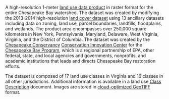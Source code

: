 A high-resolution 1-meter [land use data product](https://www.chesapeakeconservancy.org/conservation-innovation-center/high-resolution-data/land-use-data-project/) in raster format for the entire Chesapeake Bay watershed. The dataset was created by modifying the 2013-2014 high-resolution [land cover dataset](https://www.chesapeakeconservancy.org/conservation-innovation-center/high-resolution-data/land-cover-data-project/) using 13 ancillary datasets including data on zoning, land use, parcel boundaries, landfills, floodplains, and wetlands. The product area encompasses over 250,000 square kilometers in New York, Pennsylvania, Maryland, Delaware, West Virginia, Virginia, and the District of Columbia. The dataset was created by the [Chesapeake Conservancy](https://www.chesapeakeconservancy.org/) [Conservation Innovation Center](https://www.chesapeakeconservancy.org/conservation-innovation-center/) for the [Chesapeake Bay Program](https://www.chesapeakebay.net/), which is a regional partnership of EPA, other federal, state, and local agencies and governments, nonprofits, and academic institutions that leads and directs Chesapeake Bay restoration efforts.

The dataset is composed of 17 land use classes in Virginia and 16 classes in all other jurisdictions. Additional information is available in a land use [Class Description](https://www.chesapeakeconservancy.org/wp-content/uploads/2018/11/2013-Phase-6-Mapped-Land-Use-Definitions-Updated-PC-11302018.pdf) document. Images are stored in [cloud-optimized GeoTIFF](https://www.cogeo.org/) format.